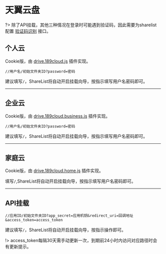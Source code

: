 # 天翼云盘
?> 除了API挂载，其他三种情况在登录时可能遇到验证码，因此需要为sharelist配置 [验证码识别](zh-cn/configuration) 接口。

## 个人云
Cookie版，由 [drive.189cloud.js](https://github.com/reruin/sharelist/tree/master/plugins/drive.189cloud.js) 插件实现。 

```挂载路径
//用户名/初始文件夹ID?password=密码
```

建议填写```/```，ShareList将自动开启挂载向导，按指示填写用户名密码即可。  

***

## 企业云
Cookie版，由 [drive.189cloud.business.js](https://github.com/reruin/sharelist/tree/master/plugins/drive.189cloud.business.js) 插件实现。 

```挂载路径
//用户名/初始文件夹ID?password=密码 
```
建议填写```/```，ShareList将自动开启挂载向导，按指示填写用户名密码即可。    

***

## 家庭云
Cookie版，由 [drive.189cloud.home.js](https://github.com/reruin/sharelist/tree/master/plugins/drive.189cloud.home.js) 插件实现。 

填写```/```,ShareList将自动开启挂载向导，按指示填写用户名密码即可。    


***

## API挂载
```挂载路径
//应用ID/初始文件夹ID?app_secret=应用机钥&redirect_uri=回调地址&access_token=access_token   
```
建议填写```/```，ShareList将自动开启挂载向导，按指示操作即可。  

!> access_token每隔30天需手动更新一次，到期前24小时内访问对应路径时会有更新提示。   
